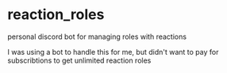 # reaction_roles
personal discord bot for managing roles with reactions

I was using a bot to handle this for me,
but didn't want to pay for subscribtions to get unlimited reaction roles

